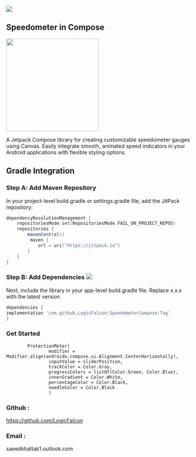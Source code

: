[![](https://jitpack.io/v/LogicFalcon/SpeedometerCompose.svg)](https://jitpack.io/#LogicFalcon/SpeedometerCompose)

## Speedometer in Compose
<img src="https://github.com/user-attachments/assets/bc911d28-6de1-460d-91ae-b93fcffc2528" width="250" />

A Jetpack Compose library for creating customizable speedometer gauges using Canvas. Easily integrate smooth, animated speed indicators in your Android applications with flexible styling options.

## Gradle Integration

### Step A: Add Maven Repository
In your project-level build.gradle or settings.gradle file, add the JitPack repository:

```groovy
dependencyResolutionManagement {
    repositoriesMode.set(RepositoriesMode.FAIL_ON_PROJECT_REPOS)
    repositories {
        mavenCentral()
         maven {
            url = uri("https://jitpack.io")
        }
    }
}
```

### Step B: Add Dependencies [![](https://jitpack.io/v/LogicFalcon/SpeedometerCompose.svg)](https://jitpack.io/#LogicFalcon/SpeedometerCompose)

Next, include the library in your app-level build.gradle file. Replace x.x.x with the latest version

```groovy
dependencies {
implementation 'com.github.LogicFalcon:SpeedometerCompose:Tag'
}
```

### Get Started

            ProtectionMeter(
                    modifier = Modifier.align(androidx.compose.ui.Alignment.CenterHorizontally),
                    inputValue = sliderPosition,
                    trackColor = Color.Gray,
                    progressColors = listOf(Color.Green, Color.Blue),
                    innerGradient = Color.White,
                    percentageColor = Color.Black,
                    needleColor = Color.Black
                    )


### Github : 
https://github.com/LogicFalcon

### Email :
saeedkhattak1.outlook.com


